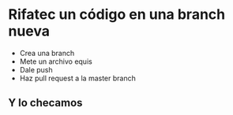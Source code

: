 # Rifatec un código en una branch nueva

- Crea una branch
- Mete un archivo equis
- Dale push 
- Haz pull request a la master branch

## Y lo checamos
